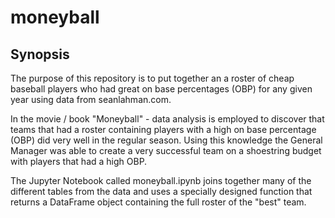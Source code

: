 # moneyball

## Synopsis

The purpose of this repository is to put together an a roster of cheap baseball players
who had great on base percentages (OBP) for any given year using data from seanlahman.com.

In the movie / book "Moneyball" - data analysis is employed to discover that teams that had a
roster containing players with a high on base percentage (OBP) did very well in the regular
season. Using this knowledge the General Manager was able to create a very successful team
on a shoestring budget with players that had a high OBP.

The Jupyter Notebook called moneyball.ipynb joins together many of the different tables from
the data and uses a specially designed function that returns a DataFrame object containing the
full roster of the "best" team.
